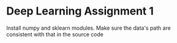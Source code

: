 # Deep Learning Assignment 1

Install numpy and sklearn modules.
Make sure the data's path are consistent with that in the source code
